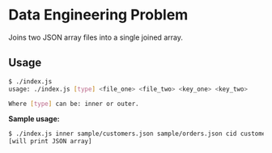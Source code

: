 # Data Engineering Problem

Joins two JSON array files into a single joined array.

## Usage

```sh
$ ./index.js
usage: ./index.js [type] <file_one> <file_two> <key_one> <key_two>

Where [type] can be: inner or outer.
```

**Sample usage:**

```sh
$ ./index.js inner sample/customers.json sample/orders.json cid customer_id
[will print JSON array]
```